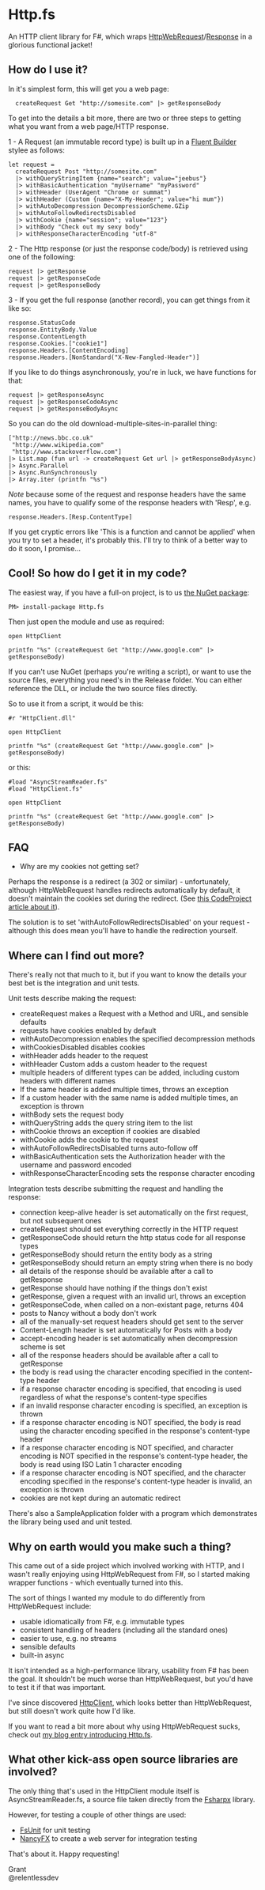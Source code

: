Http.fs
=======

An HTTP client library for F#, which wraps [HttpWebRequest](http://msdn.microsoft.com/en-us/library/system.net.httpwebrequest.aspx)/[Response](http://msdn.microsoft.com/en-us/library/system.net.httpwebresponse.aspx) in a glorious functional jacket!

## How do I use it? ##

In it's simplest form, this will get you a web page:

      createRequest Get "http://somesite.com" |> getResponseBody  

To get into the details a bit more, there are two or three steps to getting what you want from a web page/HTTP response.

1 - A Request (an immutable record type) is built up in a [Fluent Builder](http://stefanoricciardi.com/2010/04/14/a-fluent-builder-in-c/) stylee as follows:

    let request =  
      createRequest Post "http://somesite.com"  
      |> withQueryStringItem {name="search"; value="jeebus"}  
      |> withBasicAuthentication "myUsername" "myPassword"
      |> withHeader (UserAgent "Chrome or summat")  
      |> withHeader (Custom {name="X-My-Header"; value="hi mum"})  
      |> withAutoDecompression DecompressionScheme.GZip  
      |> withAutoFollowRedirectsDisabled  
      |> withCookie {name="session"; value="123"}  
      |> withBody "Check out my sexy body"  
      |> withResponseCharacterEncoding "utf-8"
  
2 - The Http response (or just the response code/body) is retrieved using one of the following:

    request |> getResponse  
    request |> getResponseCode  
    request |> getResponseBody  

3 - If you get the full response (another record), you can get things from it like so:

    response.StatusCode  
    response.EntityBody.Value  
    response.ContentLength  
    response.Cookies.["cookie1"]  
    response.Headers.[ContentEncoding]  
    response.Headers.[NonStandard("X-New-Fangled-Header")] 
    
If you like to do things asynchronously, you're in luck, we have functions for that:

    request |> getResponseAsync  
    request |> getResponseCodeAsync  
    request |> getResponseBodyAsync  
    
So you can do the old download-multiple-sites-in-parallel thing:

    ["http://news.bbc.co.uk"
     "http://www.wikipedia.com"
     "http://www.stackoverflow.com"]
    |> List.map (fun url -> createRequest Get url |> getResponseBodyAsync)
    |> Async.Parallel
    |> Async.RunSynchronously
    |> Array.iter (printfn "%s")

*Note* because some of the request and response headers have the same names, you have to qualify some of the response headers with 'Resp', e.g.

    response.Headers.[Resp.ContentType]
        
If you get cryptic errors like 'This is a function and cannot be applied' when you try to set a header, it's probably this.  I'll try to think of a better way to do it soon, I promise...

## Cool!  So how do I get it in my code? ##

The easiest way, if you have a full-on project, is to us [the NuGet package](https://www.nuget.org/packages/Http.fs/):

    PM> install-package Http.fs
    
Then just open the module and use as required:

    open HttpClient  

    printfn "%s" (createRequest Get "http://www.google.com" |> getResponseBody)

If you can't use NuGet (perhaps you're writing a script), or want to use the source files, everything you need's in the Release folder.  You can either reference the DLL, or include the two source files directly.

So to use it from a script, it would be this:

    #r "HttpClient.dll"

    open HttpClient  

    printfn "%s" (createRequest Get "http://www.google.com" |> getResponseBody)

or this:

    #load "AsyncStreamReader.fs"
    #load "HttpClient.fs"

    open HttpClient

    printfn "%s" (createRequest Get "http://www.google.com" |> getResponseBody)

## FAQ ##

  * Why are my cookies not getting set?

Perhaps the response is a redirect (a 302 or similar) - unfortunately, although HttpWebRequest handles redirects automatically by default, it doesn't maintain the cookies set during the redirect. (See [this CodeProject article about it](http://www.codeproject.com/Articles/49243/Handling-Cookies-with-Redirects-and-HttpWebRequest)).

The solution is to set 'withAutoFollowRedirectsDisabled' on your request - although this does mean you'll have to handle the redirection yourself.

## Where can I find out more? ##

There's really not that much to it, but if you want to know the details your best bet is the integration and unit tests.

Unit tests describe making the request:
  * createRequest makes a Request with a Method and URL, and sensible defaults
  * requests have cookies enabled by default
  * withAutoDecompression enables the specified decompression methods
  * withCookiesDisabled disables cookies
  * withHeader adds header to the request
  * withHeader Custom adds a custom header to the request
  * multiple headers of different types can be added, including custom headers with different names
  * If the same header is added multiple times, throws an exception
  * If a custom header with the same name is added multiple times, an exception is thrown
  * withBody sets the request body
  * withQueryString adds the query string item to the list
  * withCookie throws an exception if cookies are disabled
  * withCookie adds the cookie to the request
  * withAutoFollowRedirectsDisabled turns auto-follow off
  * withBasicAuthentication sets the Authorization header with the username and password encoded
  * withResponseCharacterEncoding sets the response character encoding

Integration tests describe submitting the request and handling the response:
  * connection keep-alive header is set automatically on the first request, but not subsequent ones
  * createRequest should set everything correctly in the HTTP request
  * getResponseCode should return the http status code for all response types
  * getResponseBody should return the entity body as a string
  * getResponseBody should return an empty string when there is no body
  * all details of the response should be available after a call to getResponse
  * getResponse should have nothing if the things don't exist
  * getResponse, given a request with an invalid url, throws an exception
  * getResponseCode, when called on a non-existant page, returns 404
  * posts to Nancy without a body don't work
  * all of the manually-set request headers should get sent to the server
  * Content-Length header is set automatically for Posts with a body
  * accept-encoding header is set automatically when decompression scheme is set
  * all of the response headers should be available after a call to getResponse
  * the body is read using the character encoding specified in the content-type header
  * if a response character encoding is specified, that encoding is used regardless of what the response's content-type specifies
  * if an invalid response character encoding is specified, an exception is thrown
  * if a response character encoding is NOT specified, the body is read using the character encoding specified in the response's content-type header
  * if a response character encoding is NOT specified, and character encoding is NOT specified in the response's content-type header, the body is read using ISO Latin 1 character encoding
  * if a response character encoding is NOT specified, and the character encoding specified in the response's content-type header is invalid, an exception is thrown
  * cookies are not kept during an automatic redirect

There's also a SampleApplication folder with a program which demonstrates the library being used and unit tested.

## Why on earth would you make such a thing? ##

This came out of a side project which involved working with HTTP, and I wasn't really enjoying using HttpWebRequest from F#, so I started making wrapper functions - which eventually turned into this.

The sort of things I wanted my module to do differently from HttpWebRequest include:
* usable idiomatically from F#, e.g. immutable types
* consistent handling of headers (including all the standard ones)
* easier to use, e.g. no streams
* sensible defaults
* built-in async

It isn't intended as a high-performance library, usability from F# has been the goal.  It shouldn't be much worse than HttpWebRequest, but you'd have to test it if that was important.

I've since discovered [HttpClient](http://msdn.microsoft.com/en-us/library/system.net.http.httpclient.aspx), which looks better than HttpWebRequest, but still doesn't work quite how I'd like.

If you want to read a bit more about why using HttpWebRequest sucks, check out [my blog entry introducing Http.fs](http://www.relentlessdevelopment.net/2013/11/15/web-requests-in-f-now-easy-introducing-http-fs/).

## What other kick-ass open source libraries are involved? ##

The only thing that's used in the HttpClient module itself is AsyncStreamReader.fs, a source file taken directly from the [Fsharpx](https://github.com/fsharp/fsharpx) library.

However, for testing a couple of other things are used:
  * [FsUnit](https://github.com/fsharp/FsUnit) for unit testing
  * [NancyFX](http://nancyfx.org/) to create a web server for integration testing

That's about it.
Happy requesting!

Grant  
@relentlessdev
